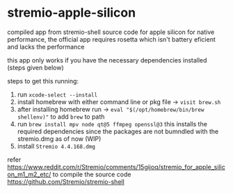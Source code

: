 # stremio-apple-silicon
compiled app from stremio-shell source code for apple silicon for native performance, the official app requires rosetta which isn't battery eficient and lacks the performance

this app only works if you have the necessary dependencies installed (steps given below)

steps to get this running:
1. run `xcode-select --install`
2. install homebrew with either command line or pkg file -> `visit brew.sh`
3. after installing homebrew run -> `eval "$(/opt/homebrew/bin/brew shellenv)"` to add `brew` to path
4. run `brew install mpv node qt@5 ffmpeg openssl@3` this installs the required dependencies since the packages are not bumndled with the stremio.dmg as of now (WIP)
5. install `Stremio 4.4.168.dmg`

refer https://www.reddit.com/r/Stremio/comments/15gijoq/stremio_for_apple_silicon_m1_m2_etc/ to compile the source code https://github.com/Stremio/stremio-shell
